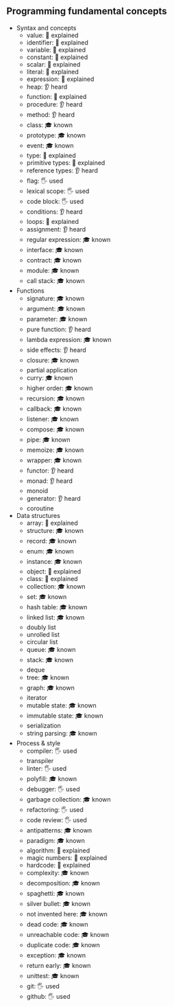 ## Programming fundamental concepts

- Syntax and concepts
  - value: 🙋 explained
  - identifier: 🙋 explained
  - variable: 🙋 explained
  - constant: 🙋 explained
  - scalar: 🙋 explained
  - literal: 🙋 explained
  - expression: 🙋 explained
  - heap: 👂 heard
  - function: 🙋 explained
  - procedure: 👂 heard
  - method: 👂 heard
  - class: 🎓 known
  - prototype: 🎓 known
  - event: 🎓 known
  - type: 🙋 explained
  - primitive types: 🙋 explained
  - reference types: 👂 heard
  - flag: 🖐️ used
  - lexical scope: 🖐️ used
  - code block: 🖐️ used
  - conditions: 👂 heard
  - loops: 🙋 explained
  - assignment: 👂 heard
  - regular expression: 🎓 known
  - interface: 🎓 known
  - contract: 🎓 known
  - module: 🎓 known
  - call stack: 🎓 known
- Functions
  - signature: 🎓 known
  - argument: 🎓 known
  - parameter: 🎓 known
  - pure function: 👂 heard
  - lambda expression: 🎓 known
  - side effects: 👂 heard
  - closure: 🎓 known
  - partial application
  - curry: 🎓 known
  - higher order: 🎓 known
  - recursion: 🎓 known
  - callback: 🎓 known
  - listener: 🎓 known
  - compose: 🎓 known
  - pipe: 🎓 known
  - memoize: 🎓 known
  - wrapper: 🎓 known
  - functor: 👂 heard
  - monad: 👂 heard
  - monoid
  - generator: 👂 heard
  - coroutine
- Data structures
  - array: 🙋 explained
  - structure: 🎓 known
  - record: 🎓 known
  - enum: 🎓 known
  - instance: 🎓 known
  - object: 🙋 explained
  - class: 🙋 explained
  - collection: 🎓 known
  - set: 🎓 known
  - hash table: 🎓 known
  - linked list: 🎓 known
  - doubly list
  - unrolled list
  - circular list
  - queue: 🎓 known
  - stack: 🎓 known
  - deque
  - tree: 🎓 known
  - graph: 🎓 known
  - iterator
  - mutable state: 🎓 known
  - immutable state: 🎓 known
  - serialization
  - string parsing: 🎓 known
- Process & style
  - compiler: 🖐️ used
  - transpiler
  - linter: 🖐️ used
  - polyfill: 🎓 known
  - debugger: 🖐️ used
  - garbage collection: 🎓 known
  - refactoring: 🖐️ used
  - code review: 🖐️ used
  - antipatterns: 🎓 known
  - paradigm: 🎓 known
  - algorithm: 🙋 explained
  - magic numbers: 🙋 explained
  - hardcode: 🙋 explained
  - complexity: 🎓 known
  - decomposition: 🎓 known
  - spaghetti: 🎓 known
  - silver bullet: 🎓 known
  - not invented here: 🎓 known
  - dead code: 🎓 known
  - unreachable code: 🎓 known
  - duplicate code: 🎓 known
  - exception: 🎓 known
  - return early: 🎓 known
  - unittest: 🎓 known
  - git: 🖐️ used
  - github: 🖐️ used
